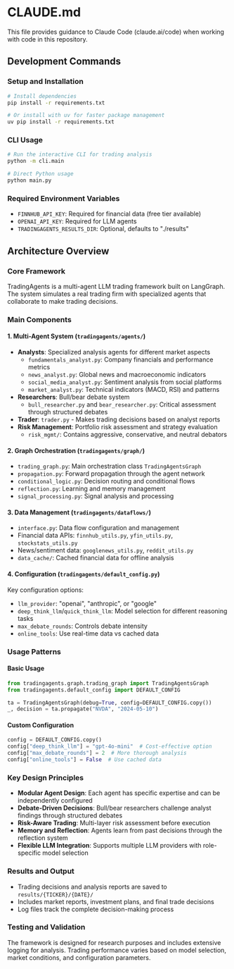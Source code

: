 # CLAUDE.md

This file provides guidance to Claude Code (claude.ai/code) when working with code in this repository.

## Development Commands

### Setup and Installation
```bash
# Install dependencies
pip install -r requirements.txt

# Or install with uv for faster package management
uv pip install -r requirements.txt
```

### CLI Usage
```bash
# Run the interactive CLI for trading analysis
python -m cli.main

# Direct Python usage
python main.py
```

### Required Environment Variables
- `FINNHUB_API_KEY`: Required for financial data (free tier available)
- `OPENAI_API_KEY`: Required for LLM agents
- `TRADINGAGENTS_RESULTS_DIR`: Optional, defaults to "./results"

## Architecture Overview

### Core Framework
TradingAgents is a multi-agent LLM trading framework built on LangGraph. The system simulates a real trading firm with specialized agents that collaborate to make trading decisions.

### Main Components

#### 1. Multi-Agent System (`tradingagents/agents/`)
- **Analysts**: Specialized analysis agents for different market aspects
  - `fundamentals_analyst.py`: Company financials and performance metrics
  - `news_analyst.py`: Global news and macroeconomic indicators
  - `social_media_analyst.py`: Sentiment analysis from social platforms
  - `market_analyst.py`: Technical indicators (MACD, RSI) and patterns
- **Researchers**: Bull/bear debate system
  - `bull_researcher.py` and `bear_researcher.py`: Critical assessment through structured debates
- **Trader**: `trader.py` - Makes trading decisions based on analyst reports
- **Risk Management**: Portfolio risk assessment and strategy evaluation
  - `risk_mgmt/`: Contains aggressive, conservative, and neutral debators

#### 2. Graph Orchestration (`tradingagents/graph/`)
- `trading_graph.py`: Main orchestration class `TradingAgentsGraph`
- `propagation.py`: Forward propagation through the agent network
- `conditional_logic.py`: Decision routing and conditional flows
- `reflection.py`: Learning and memory management
- `signal_processing.py`: Signal analysis and processing

#### 3. Data Management (`tradingagents/dataflows/`)
- `interface.py`: Data flow configuration and management
- Financial data APIs: `finnhub_utils.py`, `yfin_utils.py`, `stockstats_utils.py`
- News/sentiment data: `googlenews_utils.py`, `reddit_utils.py`
- `data_cache/`: Cached financial data for offline analysis

#### 4. Configuration (`tradingagents/default_config.py`)
Key configuration options:
- `llm_provider`: "openai", "anthropic", or "google"
- `deep_think_llm`/`quick_think_llm`: Model selection for different reasoning tasks
- `max_debate_rounds`: Controls debate intensity
- `online_tools`: Use real-time data vs cached data

### Usage Patterns

#### Basic Usage
```python
from tradingagents.graph.trading_graph import TradingAgentsGraph
from tradingagents.default_config import DEFAULT_CONFIG

ta = TradingAgentsGraph(debug=True, config=DEFAULT_CONFIG.copy())
_, decision = ta.propagate("NVDA", "2024-05-10")
```

#### Custom Configuration
```python
config = DEFAULT_CONFIG.copy()
config["deep_think_llm"] = "gpt-4o-mini"  # Cost-effective option
config["max_debate_rounds"] = 2  # More thorough analysis
config["online_tools"] = False  # Use cached data
```

### Key Design Principles
- **Modular Agent Design**: Each agent has specific expertise and can be independently configured
- **Debate-Driven Decisions**: Bull/bear researchers challenge analyst findings through structured debates
- **Risk-Aware Trading**: Multi-layer risk assessment before execution
- **Memory and Reflection**: Agents learn from past decisions through the reflection system
- **Flexible LLM Integration**: Supports multiple LLM providers with role-specific model selection

### Results and Output
- Trading decisions and analysis reports are saved to `results/{TICKER}/{DATE}/`
- Includes market reports, investment plans, and final trade decisions
- Log files track the complete decision-making process

### Testing and Validation
The framework is designed for research purposes and includes extensive logging for analysis. Trading performance varies based on model selection, market conditions, and configuration parameters.